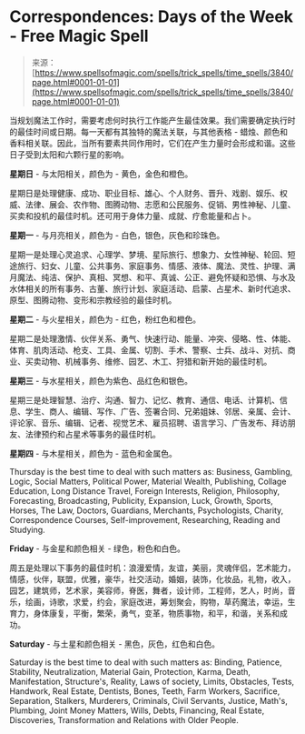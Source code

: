 <!--yml

category: 未分类

date: 2024-06-12 18:37:36

-->

# Correspondences: Days of the Week - Free Magic Spell

> 来源：[https://www.spellsofmagic.com/spells/trick_spells/time_spells/3840/page.html#0001-01-01](https://www.spellsofmagic.com/spells/trick_spells/time_spells/3840/page.html#0001-01-01)

当规划魔法工作时，需要考虑何时执行工作能产生最佳效果。我们需要确定执行时的最佳时间或日期。每一天都有其独特的魔法关联，与其他表格 - 蜡烛、颜色和香料相关联。因此，当所有要素共同作用时，它们在产生力量时会形成和谐。这些日子受到太阳和六颗行星的影响。

**星期日** - 与太阳相关，颜色为 - 黄色，金色和橙色。

星期日是处理健康、成功、职业目标、雄心、个人财务、晋升、戏剧、娱乐、权威、法律、展会、农作物、图腾动物、志愿和公民服务、促销、男性神秘、儿童、买卖和投机的最佳时机。还可用于身体力量、成就、疗愈能量和占卜。

**星期一** - 与月亮相关，颜色为 - 白色，银色，灰色和珍珠色。

星期一是处理心灵追求、心理学、梦境、星际旅行、想象力、女性神秘、轮回、短途旅行、妇女、儿童、公共事务、家庭事务、情感、液体、魔法、灵性、护理、满月魔法、纯洁、保护、真相、冥想、和平、真诚、公正、避免怀疑和恐惧、与水及水体相关的所有事务、古董、旅行计划、家庭活动、启蒙、占星术、新时代追求、原型、图腾动物、变形和宗教经验的最佳时机。

**星期二** - 与火星相关，颜色为 - 红色，粉红色和橙色。

星期二是处理激情、伙伴关系、勇气、快速行动、能量、冲突、侵略、性、体能、体育、肌肉活动、枪支、工具、金属、切割、手术、警察、士兵、战斗、对抗、商业、买卖动物、机械事务、维修、园艺、木工、狩猎和新开始的最佳时机。

**星期三** - 与水星相关，颜色为紫色、品红色和银色。

星期三是处理智慧、治疗、沟通、智力、记忆、教育、通信、电话、计算机、信息、学生、商人、编辑、写作、广告、签署合同、兄弟姐妹、邻居、亲属、会计、评论家、音乐、编辑、记者、视觉艺术、雇员招聘、语言学习、广告发布、拜访朋友、法律预约和占星术等事务的最佳时机。

**星期四** - 与木星相关，颜色为 - 蓝色和金属色。

Thursday is the best time to deal with such matters as: Business, Gambling, Logic, Social Matters, Political Power, Material Wealth, Publishing, Collage Education, Long Distance Travel, Foreign Interests, Religion, Philosophy, Forecasting, Broadcasting, Publicity, Expansion, Luck, Growth, Sports, Horses, The Law, Doctors, Guardians, Merchants, Psychologists, Charity, Correspondence Courses, Self-improvement, Researching, Reading and Studying.

**Friday** - 与金星和颜色相关 - 绿色，粉色和白色。

周五是处理以下事务的最佳时机：浪漫爱情，友谊，美丽，灵魂伴侣，艺术能力，情感，伙伴，联盟，优雅，豪华，社交活动，婚姻，装饰，化妆品，礼物，收入，园艺，建筑师，艺术家，美容师，脊医，舞者，设计师，工程师，艺人，时尚，音乐，绘画，诗歌，求爱，约会，家庭改进，筹划聚会，购物，草药魔法，幸运，生育力，身体康复，平衡，繁荣，勇气，变革，物质事物，和平，和谐，关系和成功。

**Saturday** - 与土星和颜色相关 - 黑色，灰色，红色和白色。

Saturday is the best time to deal with such matters as: Binding, Patience, Stability, Neutralization, Material Gain, Protection, Karma, Death, Manifestation, Structure's, Reality, Laws of society, Limits, Obstacles, Tests, Handwork, Real Estate, Dentists, Bones, Teeth, Farm Workers, Sacrifice, Separation, Stalkers, Murderers, Criminals, Civil Servants, Justice, Math's, Plumbing, Joint Money Matters, Wills, Debts, Financing, Real Estate, Discoveries, Transformation and Relations with Older People.
